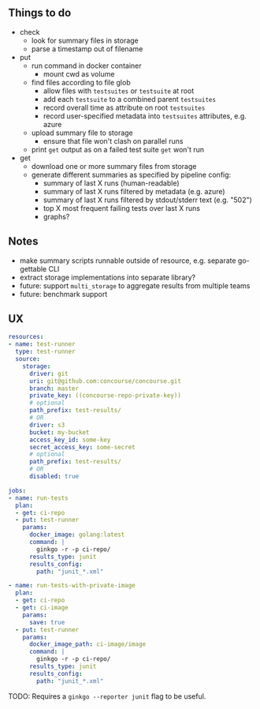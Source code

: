 ## Things to do

- check
  - look for summary files in storage
  - parse a timestamp out of filename
- put
  - run command in docker container
    - mount cwd as volume
  - find files according to file glob
    - allow files with `testsuites` or `testsuite` at root
    - add each `testsuite` to a combined parent `testsuites`
    - record overall time as attribute on root `testsuites`
    - record user-specified metadata into `testsuites` attributes, e.g. azure
  - upload summary file to storage
    - ensure that file won't clash on parallel runs
  - print `get` output as on a failed test suite `get` won't run
- get
  - download one or more summary files from storage
  - generate different summaries as specified by pipeline config:
    - summary of last X runs (human-readable)
    - summary of last X runs filtered by metadata (e.g. azure)
    - summary of last X runs filtered by stdout/stderr text (e.g. "502")
    - top X most frequent failing tests over last X runs
    - graphs?

## Notes

- make summary scripts runnable outside of resource, e.g. separate go-gettable CLI
- extract storage implementations into separate library?
- future: support `multi_storage` to aggregate results from multiple teams
- future: benchmark support

## UX

```yaml
resources:
- name: test-runner
  type: test-runner
  source:
    storage:
      driver: git
      uri: git@github.com:concourse/concourse.git
      branch: master
      private_key: ((concourse-repo-private-key))
      # optional
      path_prefix: test-results/
      # OR
      driver: s3
      bucket: my-bucket
      access_key_id: some-key
      secret_access_key: some-secret
      # optional
      path_prefix: test-results/
      # OR
      disabled: true

jobs:
- name: run-tests
  plan:
  - get: ci-repo
  - put: test-runner
    params:
      docker_image: golang:latest
      command: |
        ginkgo -r -p ci-repo/
      results_type: junit
      results_config:
        path: "junit_*.xml"

- name: run-tests-with-private-image
  plan:
  - get: ci-repo
  - get: ci-image
    params:
      save: true
  - put: test-runner
    params:
      docker_image_path: ci-image/image
      command: |
        ginkgo -r -p ci-repo/
      results_type: junit
      results_config:
        path: "junit_*.xml"
```

TODO: Requires a `ginkgo --reporter junit` flag to be useful.
